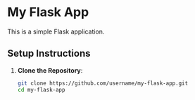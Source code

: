 # My Flask App

This is a simple Flask application.

## Setup Instructions

1. **Clone the Repository**:
   ```bash
   git clone https://github.com/username/my-flask-app.git
   cd my-flask-app
